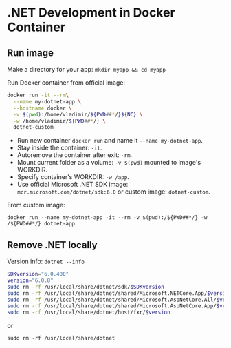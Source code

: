 # .NET Development in Docker Container

## Run image

Make a directory for your app: `mkdir myapp && cd myapp`

Run Docker container from official image:

```bash
docker run -it --rm\
  --name my-dotnet-app \
  --hostname docker \
  -v $(pwd):/home/vladimir/${PWD##*/}${NC} \
  -w /home/vladimir/${PWD##*/} \
  dotnet-custom
```

- Run new container `docker run` and name it `--name my-dotnet-app`.
- Stay inside the container: `-it`.
- Autoremove the container after exit: `-rm`.
- Mount current folder as a volume: `-v $(pwd)` mounted to image's WORKDIR.
- Specify container's WORKDIR: `-w /app`.
- Use official Microsoft .NET SDK image: `mcr.microsoft.com/dotnet/sdk:6.0` or custom image: `dotnet-custom`.

From custom image:

`docker run --name my-dotnet-app -it --rm -v $(pwd):/${PWD##*/} -w /${PWD##*/} dotnet-app`

## Remove .NET locally

Version info: `dotnet --info`

```bash
SDKversion="6.0.400"
version="6.0.8"
sudo rm -rf /usr/local/share/dotnet/sdk/$SDKversion
sudo rm -rf /usr/local/share/dotnet/shared/Microsoft.NETCore.App/$version
sudo rm -rf /usr/local/share/dotnet/shared/Microsoft.AspNetCore.All/$version
sudo rm -rf /usr/local/share/dotnet/shared/Microsoft.AspNetCore.App/$version
sudo rm -rf /usr/local/share/dotnet/host/fxr/$version
```

or

`sudo rm -rf /usr/local/share/dotnet`

